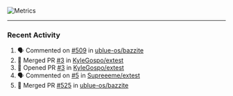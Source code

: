 ![Metrics](https://metrics.lecoq.io/KyleGospo?template=classic&base=header%2C%20activity%2C%20community%2C%20repositories%2C%20metadata&base.indepth=false&base.hireable=false&base.skip=false&config.timezone=America%2FLos_Angeles)

---
### Recent Activity
<!--START_SECTION:activity-->
1. 🗣 Commented on [#509](https://github.com/ublue-os/bazzite/issues/509#issuecomment-1806564536) in [ublue-os/bazzite](https://github.com/ublue-os/bazzite)
2. 🎉 Merged PR [#3](https://github.com/KyleGospo/extest/pull/3) in [KyleGospo/extest](https://github.com/KyleGospo/extest)
3. 💪 Opened PR [#3](https://github.com/KyleGospo/extest/pull/3) in [KyleGospo/extest](https://github.com/KyleGospo/extest)
4. 🗣 Commented on [#5](https://github.com/Supreeeme/extest/issues/5#issuecomment-1806511307) in [Supreeeme/extest](https://github.com/Supreeeme/extest)
5. 🎉 Merged PR [#525](https://github.com/ublue-os/bazzite/pull/525) in [ublue-os/bazzite](https://github.com/ublue-os/bazzite)
<!--END_SECTION:activity-->
